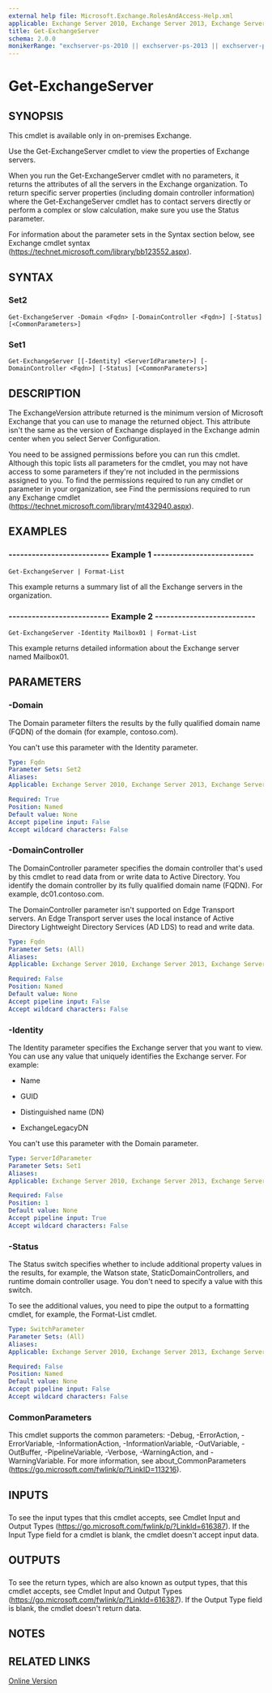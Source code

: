 ```yaml
---
external help file: Microsoft.Exchange.RolesAndAccess-Help.xml
applicable: Exchange Server 2010, Exchange Server 2013, Exchange Server 2016
title: Get-ExchangeServer
schema: 2.0.0
monikerRange: "exchserver-ps-2010 || exchserver-ps-2013 || exchserver-ps-2016"
---
```


# Get-ExchangeServer

## SYNOPSIS
This cmdlet is available only in on-premises Exchange.

Use the Get-ExchangeServer cmdlet to view the properties of Exchange servers.

When you run the Get-ExchangeServer cmdlet with no parameters, it returns the attributes of all the servers in the Exchange organization. To return specific server properties (including domain controller information) where the Get-ExchangeServer cmdlet has to contact servers directly or perform a complex or slow calculation, make sure you use the Status parameter.

For information about the parameter sets in the Syntax section below, see Exchange cmdlet syntax (https://technet.microsoft.com/library/bb123552.aspx).

## SYNTAX

### Set2
```
Get-ExchangeServer -Domain <Fqdn> [-DomainController <Fqdn>] [-Status] [<CommonParameters>]
```

### Set1
```
Get-ExchangeServer [[-Identity] <ServerIdParameter>] [-DomainController <Fqdn>] [-Status] [<CommonParameters>]
```

## DESCRIPTION
The ExchangeVersion attribute returned is the minimum version of Microsoft Exchange that you can use to manage the returned object. This attribute isn't the same as the version of Exchange displayed in the Exchange admin center when you select Server Configuration.

You need to be assigned permissions before you can run this cmdlet. Although this topic lists all parameters for the cmdlet, you may not have access to some parameters if they're not included in the permissions assigned to you. To find the permissions required to run any cmdlet or parameter in your organization, see Find the permissions required to run any Exchange cmdlet (https://technet.microsoft.com/library/mt432940.aspx).

## EXAMPLES

### -------------------------- Example 1 --------------------------
```
Get-ExchangeServer | Format-List
```

This example returns a summary list of all the Exchange servers in the organization.

### -------------------------- Example 2 --------------------------
```
Get-ExchangeServer -Identity Mailbox01 | Format-List
```

This example returns detailed information about the Exchange server named Mailbox01.

## PARAMETERS

### -Domain
The Domain parameter filters the results by the fully qualified domain name (FQDN) of the domain (for example, contoso.com).

You can't use this parameter with the Identity parameter.

```yaml
Type: Fqdn
Parameter Sets: Set2
Aliases:
Applicable: Exchange Server 2010, Exchange Server 2013, Exchange Server 2016

Required: True
Position: Named
Default value: None
Accept pipeline input: False
Accept wildcard characters: False
```

### -DomainController
The DomainController parameter specifies the domain controller that's used by this cmdlet to read data from or write data to Active Directory. You identify the domain controller by its fully qualified domain name (FQDN). For example, dc01.contoso.com.

The DomainController parameter isn't supported on Edge Transport servers. An Edge Transport server uses the local instance of Active Directory Lightweight Directory Services (AD LDS) to read and write data.

```yaml
Type: Fqdn
Parameter Sets: (All)
Aliases:
Applicable: Exchange Server 2010, Exchange Server 2013, Exchange Server 2016

Required: False
Position: Named
Default value: None
Accept pipeline input: False
Accept wildcard characters: False
```

### -Identity
The Identity parameter specifies the Exchange server that you want to view. You can use any value that uniquely identifies the Exchange server. For example:

- Name

- GUID

- Distinguished name (DN)

- ExchangeLegacyDN

You can't use this parameter with the Domain parameter.

```yaml
Type: ServerIdParameter
Parameter Sets: Set1
Aliases:
Applicable: Exchange Server 2010, Exchange Server 2013, Exchange Server 2016

Required: False
Position: 1
Default value: None
Accept pipeline input: True
Accept wildcard characters: False
```

### -Status
The Status switch specifies whether to include additional property values in the results, for example, the Watson state, StaticDomainControllers, and runtime domain controller usage. You don't need to specify a value with this switch.

To see the additional values, you need to pipe the output to a formatting cmdlet, for example, the Format-List cmdlet.

```yaml
Type: SwitchParameter
Parameter Sets: (All)
Aliases:
Applicable: Exchange Server 2010, Exchange Server 2013, Exchange Server 2016

Required: False
Position: Named
Default value: None
Accept pipeline input: False
Accept wildcard characters: False
```

### CommonParameters
This cmdlet supports the common parameters: -Debug, -ErrorAction, -ErrorVariable, -InformationAction, -InformationVariable, -OutVariable, -OutBuffer, -PipelineVariable, -Verbose, -WarningAction, and -WarningVariable. For more information, see about_CommonParameters (https://go.microsoft.com/fwlink/p/?LinkID=113216).

## INPUTS

###  
To see the input types that this cmdlet accepts, see Cmdlet Input and Output Types (https://go.microsoft.com/fwlink/p/?LinkId=616387). If the Input Type field for a cmdlet is blank, the cmdlet doesn't accept input data.

## OUTPUTS

###  
To see the return types, which are also known as output types, that this cmdlet accepts, see Cmdlet Input and Output Types (https://go.microsoft.com/fwlink/p/?LinkId=616387). If the Output Type field is blank, the cmdlet doesn't return data.

## NOTES

## RELATED LINKS

[Online Version](https://technet.microsoft.com/library/96543903-10fa-46fe-9ea0-90570ca0ad2e.aspx)
